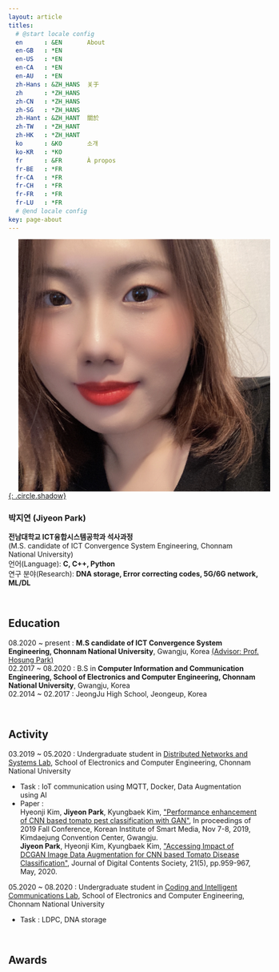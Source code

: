 ```yaml
---
layout: article
titles:
  # @start locale config
  en      : &EN       About
  en-GB   : *EN
  en-US   : *EN
  en-CA   : *EN
  en-AU   : *EN
  zh-Hans : &ZH_HANS  关于
  zh      : *ZH_HANS
  zh-CN   : *ZH_HANS
  zh-SG   : *ZH_HANS
  zh-Hant : &ZH_HANT  關於
  zh-TW   : *ZH_HANT
  zh-HK   : *ZH_HANT
  ko      : &KO       소개
  ko-KR   : *KO
  fr      : &FR       À propos
  fr-BE   : *FR
  fr-CA   : *FR
  fr-CH   : *FR
  fr-FR   : *FR
  fr-LU   : *FR
  # @end locale config
key: page-about
---
```


<a href="https://www.instagram.com/_jiyeoninit_/" target="_blank">
<img src="./assets/images/jy.jpg" class="image image--md" align="left" hspace="20" markdown="1">{: .circle.shadow} </a>

### 박지연 (Jiyeon Park)        
**전남대학교 ICT융합시스템공학과 석사과정**    
(M.S. candidate of ICT Convergence System Engineering, Chonnam National University)    
언어(Language): **C, C++, Python**   
연구 분야(Research): **DNA storage, Error correcting codes, 5G/6G network, ML/DL**

<br/>

## Education
08.2020 ~ present : **M.S candidate of ICT Convergence System Engineering, Chonnam National University**, Gwangju, Korea
<a href="http://myweb.jnu.ac.kr/~hpark1/" target="_blank">  (Advisor: Prof. Hosung Park)</a>    
02.2017 ~ 08.2020 : B.S in **Computer Information and Communication Engineering, School of Electronics and Computer Engineering, Chonnam National University**, Gwangju, Korea    
02.2014 ~ 02.2017 : JeongJu High School, Jeongeup, Korea    

<br/>

## Activity
03.2019 ~ 05.2020 : Undergraduate student in
<a href="http://dnslab.jnu.ac.kr/" target="_blank"> Distributed Networks and Systems Lab</a>, School of Electronics and Computer Engineering, Chonnam National University
- Task : IoT communication using MQTT, Docker, Data Augmentation using AI
- Paper :     
	Hyeonji Kim, **Jiyeon Park**, Kyungbaek Kim, 
<a href="./assets/paper/[2019 KISM fall conf]Performance Enhancement of CNN based tomato pest classification with GAN.pdf" target="_blank">"Performance enhancement of CNN based tomato pest classification with GAN"</a>, In proceedings of 2019 Fall Conference, Korean Institute of Smart Media, Nov 7-8, 2019, Kimdaejung Convention Center, Gwangju.    
	**Jiyeon Park**, Hyeonji Kim, Kyungbaek Kim, 
<a href="./assets/paper/[2020 DCS]Accessing Impact of DCGAN Image Data Augmentation for CNN based Tomato Disease Classification.pdf" target="_blank">"Accessing Impact of DCGAN Image Data Augmentation for CNN based Tomato Disease Classification"</a>, Journal of Digital Contents Society, 21(5), pp.959-967, May, 2020.

05.2020 ~ 08.2020 : Undergraduate student in
<a href="http://cctl.jnu.ac.kr/" target="_blank"> Coding and Intelligent Communications Lab</a>, School of Electronics and Computer Engineering, Chonnam National University    
- Task : LDPC, DNA storage    

<br/>

## Awards






